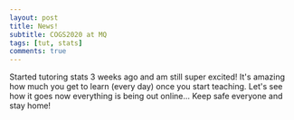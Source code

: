 ```yaml
---
layout: post
title: News!
subtitle: COGS2020 at MQ
tags: [tut, stats]
comments: true
---
```


Started tutoring stats 3 weeks ago and am still super excited! It's amazing how much you get to learn (every day) once you start teaching.
Let's see how it goes now everything is being out online... Keep safe everyone and stay home!
